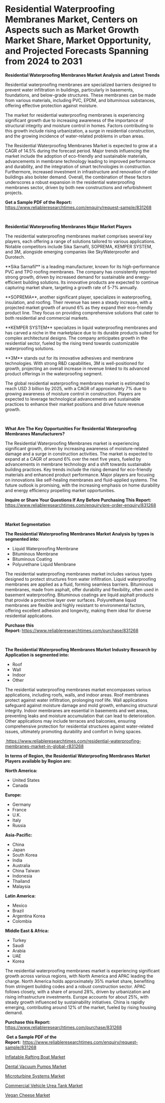 <p><h1>Residential Waterproofing Membranes Market, Centers on Aspects such as Market Growth Market Share, Market Opportunity, and Projected Forecasts Spanning from 2024 to 2031</h1></p><p><strong>Residential Waterproofing Membranes Market Analysis and Latest Trends</strong></p>
<p><p>Residential waterproofing membranes are specialized barriers designed to prevent water infiltration in buildings, particularly in basements, foundations, and below-grade structures. These membranes can be made from various materials, including PVC, EPDM, and bituminous substances, offering effective protection against moisture. </p><p>The market for residential waterproofing membranes is experiencing significant growth due to increasing awareness of the importance of structural integrity and moisture control in homes. Factors contributing to this growth include rising urbanization, a surge in residential construction, and the growing incidence of water-related problems in urban areas. </p><p>The Residential Waterproofing Membranes Market is expected to grow at a CAGR of 14.5% during the forecast period. Major trends influencing the market include the adoption of eco-friendly and sustainable materials, advancements in membrane technology leading to improved performance and durability, and the integration of smart technologies in construction. Furthermore, increased investment in infrastructure and renovation of older buildings also bolster demand. Overall, the combination of these factors underscores a robust expansion in the residential waterproofing membranes sector, driven by both new constructions and refurbishment projects.</p></p>
<p><strong>Get a Sample PDF of the Report:&nbsp;</strong> <a href="https://www.reliableresearchtimes.com/enquiry/request-sample/831268?utm_campaign=1529&utm_medium=2&utm_source=Github&utm_content=ia&utm_term=08102024&utm_id=residential-waterproofing-membranes">https://www.reliableresearchtimes.com/enquiry/request-sample/831268</a></p>
<p>&nbsp;</p>
<p><strong>Residential Waterproofing Membranes Major Market Players</strong></p>
<p><p>The residential waterproofing membranes market comprises several key players, each offering a range of solutions tailored to various applications. Notable competitors include Sika Sarnafil, SOPREMA, KEMPER SYSTEM, and 3M, alongside emerging companies like SkyWaterproofer and Durotech.</p><p>**Sika Sarnafil** is a leading manufacturer, known for its high-performance PVC and TPO roofing membranes. The company has consistently reported strong growth, driven by increased demand for sustainable and energy-efficient building solutions. Its innovative products are expected to continue capturing market share, targeting a growth rate of 5-7% annually.</p><p>**SOPREMA**, another significant player, specializes in waterproofing, insulation, and roofing. Their revenue has seen a steady increase, with a projected market growth of around 6% as they expand their eco-friendly product line. They focus on providing comprehensive solutions that cater to both residential and commercial markets.</p><p>**KEMPER SYSTEM** specializes in liquid waterproofing membranes and has carved a niche in the marketplace due to its durable products suited for complex architectural designs. The company anticipates growth in the residential sector, fueled by the rising trend towards customizable waterproofing solutions.</p><p>**3M** stands out for its innovative adhesives and membrane technologies. With strong R&D capabilities, 3M is well-positioned for growth, projecting an overall increase in revenue linked to its advanced product offerings in the waterproofing segment.</p><p>The global residential waterproofing membranes market is estimated to reach USD 3 billion by 2025, with a CAGR of approximately 7% due to growing awareness of moisture control in construction. Players are expected to leverage technological advancements and sustainable practices to enhance their market positions and drive future revenue growth.</p></p>
<p>&nbsp;</p>
<p><strong>What Are The Key Opportunities For Residential Waterproofing Membranes Manufacturers?</strong></p>
<p><p>The Residential Waterproofing Membranes market is experiencing significant growth, driven by increasing awareness of moisture-related damage and a surge in construction activities. The market is expected to expand at a CAGR of around 6% over the next five years, fueled by advancements in membrane technology and a shift towards sustainable building practices. Key trends include the rising demand for eco-friendly materials and enhanced product performance. Major players are focusing on innovations like self-healing membranes and fluid-applied systems. The future outlook is promising, with the increasing emphasis on home durability and energy efficiency propelling market opportunities.</p></p>
<p><strong>Inquire or Share Your Questions If Any Before Purchasing This Report:</strong> <a href="https://www.reliableresearchtimes.com/enquiry/pre-order-enquiry/831268?utm_campaign=1529&utm_medium=2&utm_source=Github&utm_content=ia&utm_term=08102024&utm_id=residential-waterproofing-membranes">https://www.reliableresearchtimes.com/enquiry/pre-order-enquiry/831268</a></p>
<p>&nbsp;</p>
<p><strong>Market Segmentation</strong></p>
<p><strong>The Residential Waterproofing Membranes Market Analysis by types is segmented into:</strong></p>
<p><ul><li>Liquid Waterproofing Membrane</li><li>Bituminous Membrane</li><li>Bituminous Coating</li><li>Polyurethane Liquid Membrane</li></ul></p>
<p><p>The residential waterproofing membranes market includes various types designed to protect structures from water infiltration. Liquid waterproofing membranes are applied as a fluid, forming seamless barriers. Bituminous membranes, made from asphalt, offer durability and flexibility, often used in basement waterproofing. Bituminous coatings are liquid asphalt products that provide a protective layer over surfaces. Polyurethane liquid membranes are flexible and highly resistant to environmental factors, offering excellent adhesion and longevity, making them ideal for diverse residential applications.</p></p>
<p><strong>Purchase this Report:&nbsp;</strong><a href="https://www.reliableresearchtimes.com/purchase/831268?utm_campaign=1529&utm_medium=2&utm_source=Github&utm_content=ia&utm_term=08102024&utm_id=residential-waterproofing-membranes">https://www.reliableresearchtimes.com/purchase/831268</a></p>
<p>&nbsp;</p>
<p><strong>The Residential Waterproofing Membranes Market Industry Research by Application is segmented into:</strong></p>
<p><ul><li>Roof</li><li>Wall</li><li>Indoor</li><li>Other</li></ul></p>
<p><p>The residential waterproofing membranes market encompasses various applications, including roofs, walls, and indoor areas. Roof membranes protect against water infiltration, prolonging roof life. Wall applications safeguard against moisture damage and mold growth, enhancing structural integrity. Indoor membranes are essential in basements and wet areas, preventing leaks and moisture accumulation that can lead to deterioration. Other applications may include terraces and balconies, ensuring comprehensive protection for residential structures against water-related issues, ultimately promoting durability and comfort in living spaces.</p></p>
<p><a href="https://www.reliableresearchtimes.com/residential-waterproofing-membranes-market-in-global-r831268?utm_campaign=1529&utm_medium=2&utm_source=Github&utm_content=ia&utm_term=08102024&utm_id=residential-waterproofing-membranes">&nbsp;https://www.reliableresearchtimes.com/residential-waterproofing-membranes-market-in-global-r831268</a></p>
<p><strong>In terms of Region, the Residential Waterproofing Membranes Market Players available by Region are:</strong></p>
<p>
    <p> <strong> North America: </strong>
        <ul>
            <li>United States</li>
            <li>Canada</li>
        </ul>
        </p> 
    <p> <strong> Europe: </strong>
        <ul>
            <li>Germany</li>
            <li>France</li>
            <li>U.K.</li>
            <li>Italy</li>
            <li>Russia</li>
        </ul>
        </p> 
    <p> <strong> Asia-Pacific: </strong>
        <ul>
            <li>China</li>
            <li>Japan</li>
            <li>South Korea</li>
            <li>India</li>
            <li>Australia</li>
            <li>China Taiwan</li>
            <li>Indonesia</li>
            <li>Thailand</li>
            <li>Malaysia</li>
        </ul>
        </p> 
    <p> <strong> Latin America: </strong>
        <ul>
            <li>Mexico</li>
            <li>Brazil</li>
            <li>Argentina Korea</li>
            <li>Colombia</li>
        </ul>
        </p> 
    <p> <strong> Middle East & Africa: </strong>
        <ul>
            <li>Turkey</li>
            <li>Saudi</li>
            <li>Arabia</li>
            <li>UAE</li>
            <li>Korea</li>
        </ul>
    </p>
    </p>
<p><p>The residential waterproofing membranes market is experiencing significant growth across various regions, with North America and APAC leading the charge. North America holds approximately 35% market share, benefiting from stringent building codes and a robust construction sector. APAC follows closely, with a share of around 28%, driven by urbanization and rising infrastructure investments. Europe accounts for about 25%, with steady growth influenced by sustainability initiatives. China is rapidly emerging, contributing around 12% of the market, fueled by rising housing demand.</p></p>
<p><strong>Purchase this Report: </strong><a href="https://www.reliableresearchtimes.com/purchase/831268?utm_campaign=1529&utm_medium=2&utm_source=Github&utm_content=ia&utm_term=08102024&utm_id=residential-waterproofing-membranes">https://www.reliableresearchtimes.com/purchase/831268</a></p>
<p>&nbsp;<strong>Get a Sample PDF of the Report:&nbsp;&nbsp;</strong><a href="https://www.reliableresearchtimes.com/enquiry/request-sample/831268?utm_campaign=1529&utm_medium=2&utm_source=Github&utm_content=ia&utm_term=08102024&utm_id=residential-waterproofing-membranes">https://www.reliableresearchtimes.com/enquiry/request-sample/831268</a></p>
<p><strong></strong></p>
<p><p><a href="https://www.linkedin.com/pulse/surfing-inflatable-rafting-boat-wave-riding-market-currents-2031-bf1vc?utm_campaign=1529&utm_medium=2&utm_source=Github&utm_content=ia&utm_term=08102024&utm_id=residential-waterproofing-membranes">Inflatable Rafting Boat Market</a></p><p><a href="https://www.linkedin.com/pulse/investing-dental-vacuum-pumps-market-trends-leading-products-x1bxe?utm_campaign=1529&utm_medium=2&utm_source=Github&utm_content=ia&utm_term=08102024&utm_id=residential-waterproofing-membranes">Dental Vacuum Pumps Market</a></p><p><a href="https://www.linkedin.com/pulse/microturbine-systems-market-size-growth-trends-statistics-cgy2e?utm_campaign=1529&utm_medium=2&utm_source=Github&utm_content=ia&utm_term=08102024&utm_id=residential-waterproofing-membranes">Microturbine Systems Market</a></p><p><a href="https://www.linkedin.com/pulse/emerging-technologies-reshaping-commercial-vehicle-urea-tank-market-mnvjc?utm_campaign=1529&utm_medium=2&utm_source=Github&utm_content=ia&utm_term=08102024&utm_id=residential-waterproofing-membranes">Commercial Vehicle Urea Tank Market</a></p><p><a href="https://www.linkedin.com/pulse/exploring-vegan-cheese-market-dynamics-global-trends-future-w9f8f?utm_campaign=1529&utm_medium=2&utm_source=Github&utm_content=ia&utm_term=08102024&utm_id=residential-waterproofing-membranes">Vegan Cheese Market</a></p></p>